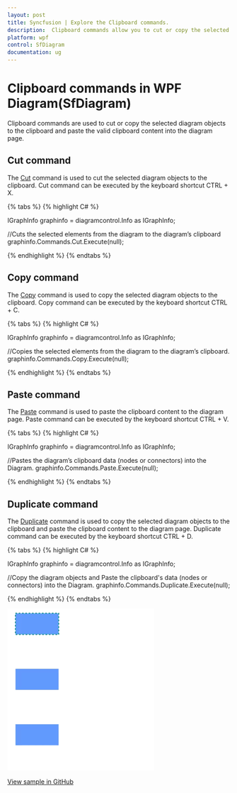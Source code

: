 ```yaml
---
layout: post
title: Syncfusion | Explore the Clipboard commands.
description:  Clipboard commands allow you to cut or copy the selected Diagram objects to the Clipboard and paste the valid Clipboard content into the Diagram.
platform: wpf
control: SfDiagram
documentation: ug
---
```


# Clipboard commands in WPF Diagram(SfDiagram)

Clipboard commands are used to cut or copy the selected diagram objects to the clipboard and paste the valid clipboard content into the diagram page.

## Cut command

The [Cut](https://help.syncfusion.com/cr/wpf/Syncfusion.UI.Xaml.Diagram.IDiagramCommands.html#Syncfusion_UI_Xaml_Diagram_IDiagramCommands_Cut) command is used to cut the selected diagram objects to the clipboard. Cut command can be executed by the keyboard shortcut CTRL + X.

{% tabs %}
{% highlight C# %}

IGraphInfo graphinfo = diagramcontrol.Info as IGraphInfo;

//Cuts the selected elements from the diagram to the diagram’s clipboard
graphinfo.Commands.Cut.Execute(null);

{% endhighlight %}
{% endtabs %}

## Copy command

The [Copy](https://help.syncfusion.com/cr/wpf/Syncfusion.UI.Xaml.Diagram.IDiagramCommands.html#Syncfusion_UI_Xaml_Diagram_IDiagramCommands_Copy) command is used to copy the selected diagram objects to the clipboard. Copy command can be executed by the keyboard shortcut CTRL + C.

{% tabs %}
{% highlight C# %}

IGraphInfo graphinfo = diagramcontrol.Info as IGraphInfo;

//Copies the selected elements from the diagram to the diagram’s clipboard.
graphinfo.Commands.Copy.Execute(null);

{% endhighlight %}
{% endtabs %}

## Paste command

The [Paste](https://help.syncfusion.com/cr/wpf/Syncfusion.UI.Xaml.Diagram.IDiagramCommands.html#Syncfusion_UI_Xaml_Diagram_IDiagramCommands_Paste) command is used to paste the clipboard content to the diagram page. Paste command can be executed by the keyboard shortcut CTRL + V.

{% tabs %}
{% highlight C# %}

IGraphInfo graphinfo = diagramcontrol.Info as IGraphInfo;

//Pastes the diagram’s clipboard data (nodes or connectors) into the Diagram.
graphinfo.Commands.Paste.Execute(null);

{% endhighlight %}
{% endtabs %}

## Duplicate command

The [Duplicate](https://help.syncfusion.com/cr/wpf/Syncfusion.UI.Xaml.Diagram.IDiagramCommands.html#Syncfusion_UI_Xaml_Diagram_IDiagramCommands_Duplicate) command is used to copy the selected diagram objects to the clipboard and paste the clipboard content to the diagram page. Duplicate command can be executed by the keyboard shortcut CTRL + D.

{% tabs %}
{% highlight C# %}

IGraphInfo graphinfo = diagramcontrol.Info as IGraphInfo;

//Copy the diagram objects and Paste the clipboard's data (nodes or connectors) into the Diagram.
graphinfo.Commands.Duplicate.Execute(null);

{% endhighlight %}
{% endtabs %}

![Clipboard gif](Commands_Images/Commands_img11.gif)

[View sample in GitHub](https://github.com/SyncfusionExamples/WPF-Diagram-Examples/tree/master/Samples/Commands/Clipboard%20commands)